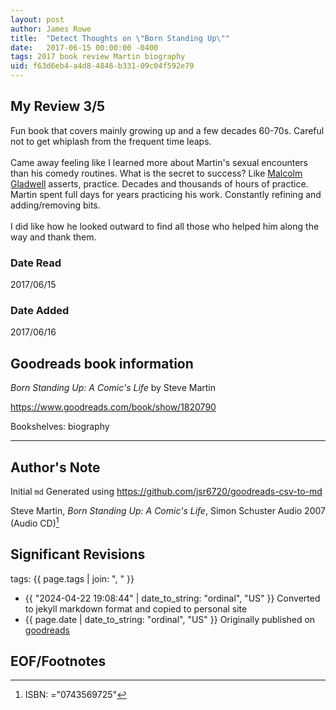 ```yaml
---
layout: post
author: James Rowe
title:  "Detect Thoughts on \"Born Standing Up\""
date:   2017-06-15 00:00:00 -0400
tags: 2017 book review Martin biography
uid: f63d6eb4-a4d8-4846-b331-09c04f592e79
---
```




## My Review 3/5

Fun book that covers mainly growing up and a few decades 60-70s. Careful not to get whiplash from the frequent time leaps.<br/><br/>Came away feeling like I learned more about Martin's sexual encounters than his comedy routines. What is the secret to success? Like [Malcolm Gladwell](https://www.goodreads.com/author/show/1439) asserts, practice. Decades and thousands of hours of practice. Martin spent full days for years practicing his work. Constantly refining and adding/removing bits.<br/><br/>I did like how he looked outward to find all those who helped him along the way and thank them.

### Date Read
2017/06/15

### Date Added
2017/06/16

## Goodreads book information

*Born Standing Up: A Comic's Life* by Steve Martin

https://www.goodreads.com/book/show/1820790

Bookshelves: biography

---

## Author's Note

Initial `md` Generated using https://github.com/jsr6720/goodreads-csv-to-md

Steve Martin, *Born Standing Up: A Comic's Life*,  Simon  Schuster Audio 2007 (Audio CD)[^1]

## Significant Revisions

tags: {{ page.tags | join: ", " }} <!-- todo move this somewhere -->

- {{ "2024-04-22 19:08:44" | date_to_string: "ordinal", "US" }} Converted to jekyll markdown format and copied to personal site
- {{ page.date | date_to_string: "ordinal", "US" }} Originally published on [goodreads](https://www.goodreads.com)

## EOF/Footnotes

[^1]: ISBN: ="0743569725"